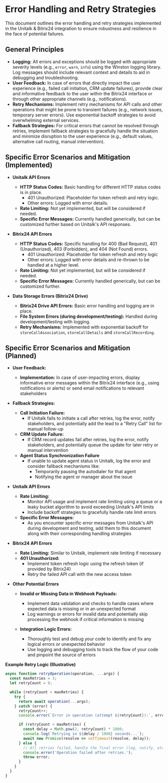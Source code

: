 # Error Handling and Retry Strategies

This document outlines the error handling and retry strategies implemented in the Unitalk & Bitrix24 integration to ensure robustness and resilience in the face of potential failures.

## General Principles

*   **Logging:** All errors and exceptions should be logged with appropriate severity levels (e.g., `error`, `warn`, `info`) using the Winston logging library. Log messages should include relevant context and details to aid in debugging and troubleshooting.
*   **User Feedback:**  In case of errors that directly impact the user experience (e.g., failed call initiation, CRM update failures), provide clear and informative feedback to the user within the Bitrix24 interface or through other appropriate channels (e.g., notifications).
*   **Retry Mechanisms:** Implement retry mechanisms for API calls and other operations that might be prone to transient failures (e.g., network issues, temporary server errors). Use exponential backoff strategies to avoid overwhelming external services.
*   **Fallback Strategies:**  For critical errors that cannot be resolved through retries, implement fallback strategies to gracefully handle the situation and minimize disruption to the user experience (e.g., default values, alternative call routing, manual intervention).

## Specific Error Scenarios and Mitigation (Implemented)

*   **Unitalk API Errors**
    *   **HTTP Status Codes:**  Basic handling for different HTTP status codes is in place.
        *   401 Unauthorized: Placeholder for token refresh and retry logic.
        *   Other errors: Logged with error details.
    *   **Rate Limiting:**  Not yet implemented, but will be considered if needed.
    *   **Specific Error Messages:**  Currently handled generically, but can be customized further based on Unitalk's API responses.

*   **Bitrix24 API Errors**
    *   **HTTP Status Codes:**  Specific handling for 400 (Bad Request), 401 (Unauthorized), 403 (Forbidden), and 404 (Not Found) errors.
        *   401 Unauthorized: Placeholder for token refresh and retry logic
        *   Other errors: Logged with error details and re-thrown to be handled at a higher level.
    *   **Rate Limiting:** Not yet implemented, but will be considered if needed.
    *   **Specific Error Messages:** Currently handled generically, but can be customized further.

*   **Data Storage Errors (Bitrix24 Drive)**
    *   **Bitrix24 Drive API Errors:** Basic error handling and logging are in place. 
    *   **File System Errors (during development/testing):**  Handled during development/testing with logging.
    *   **Retry Mechanisms:** Implemented with exponential backoff for `storeCallAssociation`, `storeCallDetails` and `storeCallRecording`.

## Specific Error Scenarios and Mitigation (Planned)

*   **User Feedback:**
    *   **Implementation:** In case of user-impacting errors, display informative error messages within the Bitrix24 interface (e.g., using notifications or alerts) or send email notifications to relevant stakeholders

*   **Fallback Strategies:** 
    *   **Call Initiation Failure:**
        *   If Unitalk fails to initiate a call after retries, log the error, notify stakeholders, and potentially add the lead to a "Retry Call" list for manual follow-up
    *   **CRM Update Failure:** 
        *   If CRM record updates fail after retries, log the error, notify stakeholders, and potentially queue the update for later retry or manual intervention
    *   **Agent Status Synchronization Failure** 
        *   If unable to update agent status in Unitalk, log the error and consider fallback mechanisms like:
            *   Temporarily pausing the autodialer for that agent
            *   Notifying the agent or manager about the issue

*   **Unitalk API Errors**
    *   **Rate Limiting:**  
        *   Monitor API usage and implement rate limiting using a queue or a leaky bucket algorithm to avoid exceeding Unitalk's API limits
        *   Include backoff strategies to gracefully handle rate limit errors
    *   **Specific Error Messages:** 
        *   As you encounter specific error messages from Unitalk's API during development and testing, add them to this document along with their corresponding handling strategies

*   **Bitrix24 API Errors**
    *   **Rate Limiting:**  Similar to Unitalk, implement rate limiting if necessary
    *   **401 Unauthorized:** 
        *   Implement token refresh logic using the refresh token (if provided by Bitrix24)
        *   Retry the failed API call with the new access token

*   **Other Potential Errors**
    *   **Invalid or Missing Data in Webhook Payloads:** 
        *   Implement data validation and checks to handle cases where expected data is missing or in an unexpected format
        *   Log warnings or errors for invalid data and potentially skip processing the webhook if critical information is missing

    *   **Integration Logic Errors:** 
        *   Thoroughly test and debug your code to identify and fix any logical errors or unexpected behavior
        *   Use logging and debugging tools to track the flow of your code and pinpoint the source of errors

**Example Retry Logic (Illustrative)**

```javascript
async function retryOperation(operation, ...args) {
  const maxRetries = 3;
  let retryCount = 0;

  while (retryCount < maxRetries) {
    try {
      return await operation(...args);
    } catch (error) {
      retryCount++;
      console.error(`Error in operation (attempt ${retryCount}):`, error);

      if (retryCount < maxRetries) {
        const delay = Math.pow(2, retryCount) * 1000; 
        console.log(`Retrying in ${delay / 1000} seconds...`);
        await new Promise(resolve => setTimeout(resolve, delay));
      } else {
        // All retries failed, handle the final error (log, notify, etc.)
        console.error('Operation failed after retries.');
        throw error; 
      }
    }
  }
}